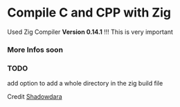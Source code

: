 # Compile C and CPP with Zig

Used Zig Compiler **Version 0.14.1** !!! This is very important

### More Infos soon

### TODO
add option to add a whole directory in the zig build file

Credit [Shadowdara](https://github.com/shadowdara)
